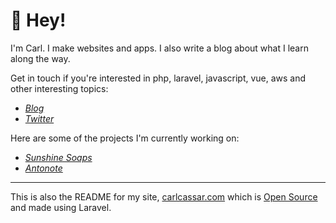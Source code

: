 # 👋 Hey!

I'm Carl. I make websites and apps. I also write a blog about what I learn along the way.

Get in touch if you're interested in php, laravel, javascript, vue, aws and other interesting topics:

- [*Blog*](https://www.carlcassar.com)
- [*Twitter*](https://www.twitter.com/carlcassar)

Here are some of the projects I'm currently working on:

- [*Sunshine Soaps*](https://www.sunshinesoaps.co.uk)
- [*Antonote*](https://www.antonote.com)

---

This is also the README for my site, [carlcassar.com](carlcassar.com) which is [Open Source](https://github.com/carlcassar/carlcassar) and made using Laravel.

